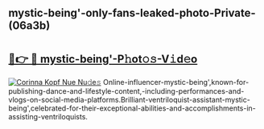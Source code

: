 ## mystic-being'-only-fans​-leaked-photo​-Private-(06a3b)


# <h2><a href="https://mediaupload.pro?title=mystic-being'&ref=git">🔗👉 🔴 mystic-being'-P𝚑ot𝚘𝚜-V𝚒d𝚎o</a></h2>

[![Corinna Kopf Nue Nu𝚍e𝚜](https://i.imgur.com/0qMVB7G.gif)](https://mediaupload.pro?title=mystic-being'&ref=git)
Online-influencer-mystic-being',known-for-publishing-dance-and-lifestyle-content,-including-performances-and-vlogs-on-social-media-platforms.Brilliant-ventriloquist-assistant-mystic-being',celebrated-for-their-exceptional-abilities-and-accomplishments-in-assisting-ventriloquists.  